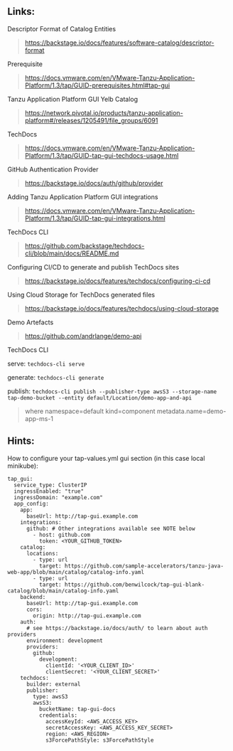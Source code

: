 ## Links:

Descriptor Format of Catalog Entities
> https://backstage.io/docs/features/software-catalog/descriptor-format

Prerequisite
> https://docs.vmware.com/en/VMware-Tanzu-Application-Platform/1.3/tap/GUID-prerequisites.html#tap-gui

Tanzu Application Platform GUI Yelb Catalog
> https://network.pivotal.io/products/tanzu-application-platform#/releases/1205491/file_groups/6091

TechDocs
> https://docs.vmware.com/en/VMware-Tanzu-Application-Platform/1.3/tap/GUID-tap-gui-techdocs-usage.html

GitHub Authentication Provider
> https://backstage.io/docs/auth/github/provider

Adding Tanzu Application Platform GUI integrations
> https://docs.vmware.com/en/VMware-Tanzu-Application-Platform/1.3/tap/GUID-tap-gui-integrations.html

TechDocs CLI
> https://github.com/backstage/techdocs-cli/blob/main/docs/README.md

Configuring CI/CD to generate and publish TechDocs sites
> https://backstage.io/docs/features/techdocs/configuring-ci-cd

Using Cloud Storage for TechDocs generated files
> https://backstage.io/docs/features/techdocs/using-cloud-storage

Demo Artefacts
> https://github.com/andrlange/demo-api

TechDocs CLI

serve: `techdocs-cli serve`

generate: `techdocs-cli generate`

publish: `techdocs-cli publish --publisher-type awsS3 --storage-name tap-demo-bucket --entity default/Location/demo-app-and-api`

> where  namespace=default kind=component metadata.name=demo-app-ms-1

## Hints:

How to configure your tap-values.yml gui section (in this case local minikube):

```
tap_gui:
  service_type: ClusterIP
  ingressEnabled: "true"
  ingressDomain: "example.com"
  app_config:
    app:
      baseUrl: http://tap-gui.example.com
    integrations:
      github: # Other integrations available see NOTE below
        - host: github.com
          token: <YOUR_GITHUB_TOKEN>
    catalog:
      locations:
        - type: url
          target: https://github.com/sample-accelerators/tanzu-java-web-app/blob/main/catalog/catalog-info.yaml
        - type: url
          target: https://github.com/benwilcock/tap-gui-blank-catalog/blob/main/catalog-info.yaml
    backend:
      baseUrl: http://tap-gui.example.com
      cors:
        origin: http://tap-gui.example.com
    auth:
      # see https://backstage.io/docs/auth/ to learn about auth providers
      environment: development
      providers:
        github:
          development:
            clientId: '<YOUR_CLIENT_ID>'
            clientSecret: '<YOUR_CLIENT_SECRET>'
    techdocs:
      builder: external
      publisher:
        type: awsS3
        awsS3:
          bucketName: tap-gui-docs
          credentials:
            accessKeyId: <AWS_ACCESS_KEY>
            secretAccessKey: <AWS_ACCESS_KEY_SECRET>
            region: <AWS_REGION>
            s3ForcePathStyle: s3ForcePathStyle
```

